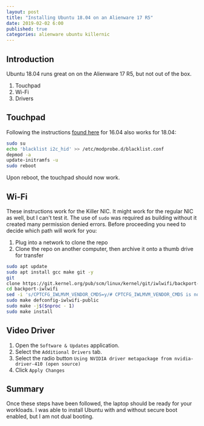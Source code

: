 ```yaml
---
layout: post
title: "Installing Ubuntu 18.04 on an Alienware 17 R5"
date: 2019-02-02 6:00
published: true
categories: alienware ubuntu killernic
---
```

## Introduction

Ubuntu 18.04 runs great on on the Alienware 17 R5, but not out of the box.

1. Touchpad
2. Wi-Fi
3. Drivers

## Touchpad

Following the instructions [found here](https://fzheng.me/2017/05/11/fix-touchpad-ubuntu-1604/) for 16.04 also works for 18.04:

```bash
sudo su
echo 'blacklist i2c_hid' >> /etc/modprobe.d/blacklist.conf
depmod -a
update-initramfs -u
sudo reboot
```

Upon reboot, the touchpad should now work.

## Wi-Fi

These instructions work for the Killer NIC. It might work for the regular NIC as well, but I can't test it. The use of `sudo` was required as building without it created many permission denied errors. Before proceeding you need to decide which path will work for you:

1. Plug into a network to clone the repo
2. Clone the repo on another computer, then archive it onto a thumb drive for transfer

```bash
sudo apt update
sudo apt install gcc make git -y
git
clone https://git.kernel.org/pub/scm/linux/kernel/git/iwlwifi/backport-iwlwifi.git backport-iwlwifi
cd backport-iwlwifi
sed -i 's/CPTCFG_IWLMVM_VENDOR_CMDS=y/# CPTCFG_IWLMVM_VENDOR_CMDS is not set/' .config
sudo make defconfig-iwlwifi-public
sudo make -j$($nproc - 1)
sudo make install
```

## Video Driver

1. Open the `Software & Updates` application.
2. Select the `Additional Drivers` tab.
3. Select the radio button `Using NVIDIA driver metapackage from nvidia-driver-410 (open source)`
4. Click `Apply Changes`

## Summary

Once these steps have been followed, the laptop should be ready for your workloads. I was able to install Ubuntu with and without secure boot enabled, but I am not dual booting.